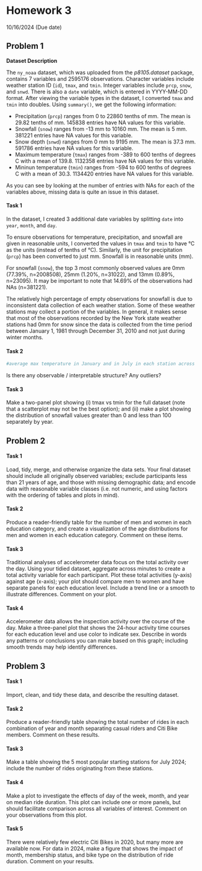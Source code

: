 Homework 3
================
10/16/2024 (Due date)

## Problem 1

**Dataset Description**

The `ny_noaa` dataset, which was uploaded from the *p8105.dataset*
package, contains 7 variables and 2595176 observations. Character
variables include weather station ID (`id`), `tmax`, and `tmin`. Integer
variables include `prcp`, `snow`, and `snwd`. There is also a `date`
variable, which is entered in YYYY-MM-DD format. After viewing the
variable types in the dataset, I converted `tmax` and `tmin` into
doubles. Using `summary()`, we get the following information:

- Precipitation (`prcp`) ranges from 0 to 22860 tenths of mm. The mean
  is 29.82 tenths of mm. 145838 entries have NA values for this
  variable.
- Snowfall (`snow`) ranges from -13 mm to 10160 mm. The mean is 5 mm.
  381221 entries have NA values for this variable.
- Snow depth (`snwd`) ranges from 0 mm to 9195 mm. The mean is 37.3 mm.
  591786 entries have NA values for this variable.
- Maximum temperature (`tmax`) ranges from -389 to 600 tenths of degrees
  C with a mean of 139.8. 1132358 entries have NA values for this
  variable.
- Mininun temperature (`tmin`) ranges from -594 to 600 tenths of degrees
  C with a mean of 30.3. 1134420 entries have NA values for this
  variable.

As you can see by looking at the number of entries with NAs for each of
the variables above, missing data is quite an issue in this dataset.

#### Task 1

In the dataset, I created 3 additional date variables by splitting
`date` into `year`, `month`, and `day`.

To ensure observations for temperature, precipitation, and snowfall are
given in reasonable units, I converted the values in `tmax` and `tmin`
to have °C as the units (instead of tenths of °C). Similarly, the unit
for precipitation (`prcp`) has been converted to just mm. Snowfall is in
reasonable units (mm).

For snowfall (`snow`), the top 3 most commonly observed values are 0mm
(77.39%, n=2008508), 25mm (1.20%, n=31022), and 13mm (0.89%, n=23095).
It may be important to note that 14.69% of the observations had NAs
(n=381221).

The relatively high percentage of empty observations for snowfall is due
to inconsistent data collection of each weather station. Some of these
weather stations may collect a portion of the variables. In general, it
makes sense that most of the observations recorded by the New York state
weather stations had 0mm for snow since the data is collected from the
time period between January 1, 1981 through December 31, 2010 and not
just during winter months.

#### Task 2

``` r
#average max temperature in January and in July in each station across years.
```

Is there any observable / interpretable structure? Any outliers?

#### Task 3

Make a two-panel plot showing (i) tmax vs tmin for the full dataset
(note that a scatterplot may not be the best option); and (ii) make a
plot showing the distribution of snowfall values greater than 0 and less
than 100 separately by year.

## Problem 2

#### Task 1

Load, tidy, merge, and otherwise organize the data sets. Your final
dataset should include all originally observed variables; exclude
participants less than 21 years of age, and those with missing
demographic data; and encode data with reasonable variable classes
(i.e. not numeric, and using factors with the ordering of tables and
plots in mind).

#### Task 2

Produce a reader-friendly table for the number of men and women in each
education category, and create a visualization of the age distributions
for men and women in each education category. Comment on these items.

#### Task 3

Traditional analyses of accelerometer data focus on the total activity
over the day. Using your tidied dataset, aggregate across minutes to
create a total activity variable for each participant. Plot these total
activities (y-axis) against age (x-axis); your plot should compare men
to women and have separate panels for each education level. Include a
trend line or a smooth to illustrate differences. Comment on your plot.

#### Task 4

Accelerometer data allows the inspection activity over the course of the
day. Make a three-panel plot that shows the 24-hour activity time
courses for each education level and use color to indicate sex. Describe
in words any patterns or conclusions you can make based on this graph;
including smooth trends may help identify differences.

## Problem 3

#### Task 1

Import, clean, and tidy these data, and describe the resulting dataset.

#### Task 2

Produce a reader-friendly table showing the total number of rides in
each combination of year and month separating casual riders and Citi
Bike members. Comment on these results.

#### Task 3

Make a table showing the 5 most popular starting stations for July 2024;
include the number of rides originating from these stations.

#### Task 4

Make a plot to investigate the effects of day of the week, month, and
year on median ride duration. This plot can include one or more panels,
but should facilitate comparison across all variables of interest.
Comment on your observations from this plot.

#### Task 5

There were relatively few electric Citi Bikes in 2020, but many more are
available now. For data in 2024, make a figure that shows the impact of
month, membership status, and bike type on the distribution of ride
duration. Comment on your results.

